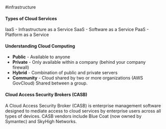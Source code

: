 #infrastructure
#### Types of Cloud Services

IaaS - Infrastructure as a Service
SaaS - Software as a Service
PaaS - Platform as a Service

#### Understanding Cloud Computing

- **Public** - Available to anyone
- **Private** - Only available within a company (behind your company firewall)
- **Hybrid** - Combination of public and private servers
- **Community** - Cloud shared by two or more organizations (AWS GovCloud) Shared between a group.

#### Cloud Access Security Brokers (CASB)

A Cloud Access Security Broker (CASB) is enterprise management software designed to mediate access to cloud services by enterprise users across all types of devices. CASB vendors include Blue Coat (now owned by Symantec) and SkyHigh Networks.